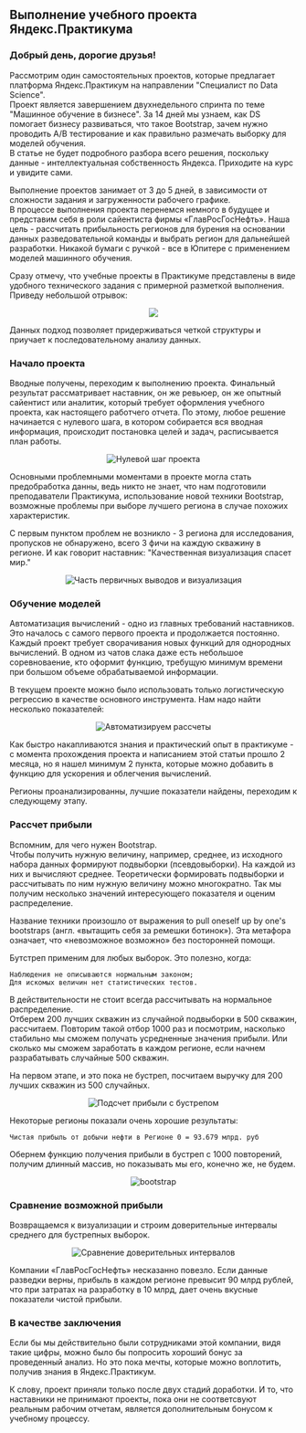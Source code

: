 <h2>Выполнение учебного проекта Яндекс.Практикума</h2>

<h3>Добрый день, дорогие друзья!</h3>

Рассмотрим один самостоятельных проектов, которые предлагает платформа Яндекс.Практикум на направлении "Специалист по Data Science".  
Проект является завершением двухнедельного спринта по теме "Машинное обучение в бизнесе". За 14 дней мы узнаем, как DS помогает бизнесу развиваться, что такое Bootstrap, 
зачем нужно проводить A/B тестирование и как правильно размечать выборку для моделей обучения.  
В статье не будет подробного разбора всего решения, поскольку данные - интеллектуальная собственность Яндекса. Приходите на курс и увидите сами.

Выполнение проектов занимает от 3 до 5 дней, в зависимости от сложности задания и загруженности рабочего графике.  
В процессе выполнения проекта перенемся немного в будущее и представим себя в роли сайентиста фирмы «ГлавРосГосНефть». Наша цель - рассчитать прибыльность регионов для бурения на основании данных разведовательной команды и выбрать регион для дальнейшей разработки.
Никакой бумаги с ручкой - все в Юпитере с применением моделей машинного обучения.  

Сразу отмечу, что учебные проекты в Практикуме представлены в виде удобного технического задания с примерной разметкой выполнения.
Приведу небольшой отрывок:

<p align='center'>
  <img src="https://i.ibb.co/kMG88vv/ypw-001.jpg">
</p>  

Данных подход позволяет придерживаться четкой структуры и приучает к последовательному анализу данных.  

<h3>Начало проекта</h3>

Вводные получены, переходим к выполнению проекта. Финальный результат рассматривает наставник, он же ревьюер, он же опытный сайентист или аналитик, который требует оформления учебного проекта, как настоящего работчего отчета. 
По этому, любое решение начинается с нулевого шага, в котором собирается вся вводная информация, происходит постановка целей и задач, расписывается план работы.

<p align='center'>
  <img src="https://i.ibb.co/BnH27ps/ypw-002.jpg" title='Нулевой шаг проекта'></a>
</p>  

Основными проблемными моментами в проекте могла стать предобработка данны, ведь никто не знает, что нам подготовили преподаватели Практикума, использование новой техники Bootstrap, возможные проблемы при выборе лучшего региона в случае похожих характеристик.  

С первым пунктом проблем не возникло - 3 региона для исследования, пропусков не обнаружено, всего 3 фичи на каждую скважину в регионе. И как говорит наставник: "Качественная визуализация спасет мир."

<p align='center'>
  <img src="https://i.ibb.co/10jC6cb/ypw-003.jpg" title='Часть первичных выводов и визуализация'>
</p>


<h3>Обучение моделей</h3>

Автоматизация вычислений - одно из главных требований наставников. Это началось с самого первого проекта и продолжается постоянно. Каждый проект требует сворачивания новых функций для однородных вычислений. В одном из чатов слака даже есть небольшое соревноваение, кто оформит функцию, требущую минимум времени при большом объеме обрабатываемой информации.  

В текущем проекте можно было использовать только логистическую регрессию в качестве основного инструмента. Нам надо найти несколько показателей: 

<p align='center'>
  <img src="https://i.ibb.co/y0PHKyL/ypw-004.jpg" title='Автоматизируем рассчеты'>
</p>

Как быстро накапливаются знания и практический опыт в практикуме - с момента прохождения проекта и написанием этой статьи прошло 2 месяца, но я нашел минимум 2 пункта, которые можно добавить в функцию для ускорения и облегчения вычислений.  

Регионы проанализированны, лучшие показатели найдены, переходим к следующему этапу.

<h3>Рассчет прибыли</h3>  

Вспомним, для чего нужен Bootstrap.   
Чтобы получить нужную величину, например, среднее, из исходного набора данных формируют подвыборки (псевдовыборки). На каждой из них и вычисляют среднее. Теоретически формировать подвыборки и рассчитывать по ним нужную величину можно многократно. Так мы получим несколько значений интересующего показателя и оценим распределение.  

Название техники произошло от выражения to pull oneself up by one's bootstraps (англ. «вытащить себя за ремешки ботинок»). Эта метафора означает, что «невозможное возможно» без посторонней помощи.  

Бутстреп применим для любых выборок. Это полезно, когда:

    Наблюдения не описываются нормальным законом;
    Для искомых величин нет статистических тестов.

В действительности не стоит всегда рассчитывать на нормальное распределение.  
Отберем 200 лучших скважин из случайной подвыборки в 500 скважин, рассчитаем. Повторим такой отбор 1000 раз и посмотрим, насколько стабильно мы сможем получать усредненные значения прибыли. Или сколько мы сможем заработать в каждом регионе, если начнем разрабатывать случайные 500 скважин. 

На первом этапе, и это пока не бустреп, посчитаем выручку для 200 лучших скважин из 500 случайных.

<p align='center'>  
  <img src="https://i.ibb.co/5MVssLT/ypw-005.jpg" title='Подсчет прибыли с бустрепом'>
</p>  

Некоторые регионы показали очень хорошие результаты:  

    Чистая прибыль от добычи нефти в Регионе 0 = 93.679 млрд. руб

Обернем функцию получения прибыли в бустреп с 1000 повторений, получим длинный массив, но показывать мы его, конечно же, не будем.
  
<p align='center'>
  <img src="https://i.ibb.co/jybF9Mm/ypw-006.jpg" title='bootstrap'>
</p> 

<h3>Сравнение возможной прибыли</h3>  

Возвращаемся к визуализации и строим доверительные интервалы среднего для бустрепных выборок.   

<p align='center'> 
  <img src="https://i.ibb.co/Qm1yDgJ/ypw-007.jpg" title='Сравнение доверительных интервалов'>
</p>  

Компании «ГлавРосГосНефть» несказанно повезло. Если данные разведки верны, прибыль в каждом регионе превысит 90 млрд рублей, что при затратах на разработку в 10 млрд, дает очень вкусные показатели чистой прибыли.

<h3>В качестве заключения</h3> 
Если бы мы действительно были сотрудниками этой компании, видя такие цифры, можно было бы попросить хороший бонус за проведенный анализ.  
Но это пока мечты, которые можно воплотить, получив знания в Яндекс.Практикум.  

К слову, проект приняли только после двух стадий доработки. И то, что наставники не принимают проекты, пока они не соответсвуют реальным рабочим отчетам, является дополнительным бонусом к учебному процессу.
